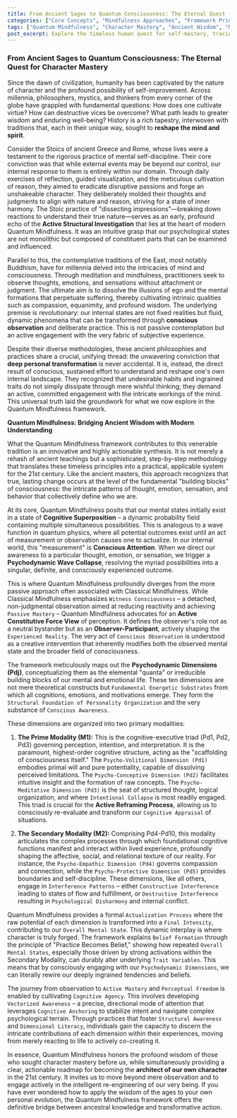 ```yaml
---
title: From Ancient Sages to Quantum Consciousness: The Eternal Quest for Character Mastery
categories: ["Core Concepts", "Mindfulness Approaches", "Framework Principles"]
tags: ["Quantum Mindfulness", "Character Mastery", "Ancient Wisdom", "Mindfulness", "Stoicism", "Buddhism", "Psychodynamic Dimensions", "Self-Transformation", "Active Mastery"]
post_excerpt: Explore the timeless human quest for self-mastery, tracing its roots from ancient Stoic and Buddhist philosophies to the innovative Quantum Mindfulness framework. This post reveals how Quantum Mindfulness bridges ancestral wisdom with modern psychological science, offering a practical roadmap for consciously shaping one's character.
---
```


### From Ancient Sages to Quantum Consciousness: The Eternal Quest for Character Mastery

Since the dawn of civilization, humanity has been captivated by the nature of character and the profound possibility of self-improvement. Across millennia, philosophers, mystics, and thinkers from every corner of the globe have grappled with fundamental questions: How does one cultivate virtue? How can destructive vices be overcome? What path leads to greater wisdom and enduring well-being? History is a rich tapestry, interwoven with traditions that, each in their unique way, sought to **reshape the mind and spirit**.

Consider the Stoics of ancient Greece and Rome, whose lives were a testament to the rigorous practice of mental self-discipline. Their core conviction was that while external events may be beyond our control, our internal response to them is entirely within our domain. Through daily exercises of reflection, guided visualization, and the meticulous cultivation of reason, they aimed to eradicate disruptive passions and forge an unshakeable character. They deliberately molded their thoughts and judgments to align with nature and reason, striving for a state of inner harmony. The Stoic practice of "dissecting impressions"—breaking down reactions to understand their true nature—serves as an early, profound echo of the **Active Structural Investigation** that lies at the heart of modern Quantum Mindfulness. It was an intuitive grasp that our psychological states are not monolithic but composed of constituent parts that can be examined and influenced.

Parallel to this, the contemplative traditions of the East, most notably Buddhism, have for millennia delved into the intricacies of mind and consciousness. Through meditation and mindfulness, practitioners seek to observe thoughts, emotions, and sensations without attachment or judgment. The ultimate aim is to dissolve the illusions of ego and the mental formations that perpetuate suffering, thereby cultivating intrinsic qualities such as compassion, equanimity, and profound wisdom. The underlying premise is revolutionary: our internal states are not fixed realities but fluid, dynamic phenomena that can be transformed through **conscious observation** and deliberate practice. This is not passive contemplation but an active engagement with the very fabric of subjective experience.

Despite their diverse methodologies, these ancient philosophies and practices share a crucial, unifying thread: the unwavering conviction that **deep personal transformation** is never accidental. It is, instead, the direct result of conscious, sustained effort to understand and reshape one's own internal landscape. They recognized that undesirable habits and ingrained traits do not simply dissipate through mere wishful thinking; they demand an active, committed engagement with the intricate workings of the mind. This universal truth laid the groundwork for what we now explore in the Quantum Mindfulness framework.

**Quantum Mindfulness: Bridging Ancient Wisdom with Modern Understanding**

What the Quantum Mindfulness framework contributes to this venerable tradition is an innovative and highly actionable synthesis. It is not merely a rehash of ancient teachings but a sophisticated, step-by-step methodology that translates these timeless principles into a practical, applicable system for the 21st century. Like the ancient masters, this approach recognizes that true, lasting change occurs at the level of the fundamental "building blocks" of consciousness: the intricate patterns of thought, emotion, sensation, and behavior that collectively define who we are.

At its core, Quantum Mindfulness posits that our mental states initially exist in a state of **Cognitive Superposition** – a dynamic probability field containing multiple simultaneous possibilities. This is analogous to a wave function in quantum physics, where all potential outcomes exist until an act of measurement or observation causes one to actualize. In our internal world, this "measurement" is **Conscious Attention**. When we direct our awareness to a particular thought, emotion, or sensation, we trigger a **Psychodynamic Wave Collapse**, resolving the myriad possibilities into a singular, definite, and consciously experienced outcome.

This is where Quantum Mindfulness profoundly diverges from the more passive approach often associated with Classical Mindfulness. While Classical Mindfulness emphasizes `Witness Consciousness` – a detached, non-judgmental observation aimed at reducing reactivity and achieving `Passive Mastery` – Quantum Mindfulness advocates for an **Active Constitutive Force View** of perception. It defines the observer's role not as a neutral bystander but as an **Observer-Participant**, actively shaping the `Experienced Reality`. The very act of `Conscious Observation` is understood as a creative intervention that inherently modifies both the observed mental state and the broader field of consciousness.

The framework meticulously maps out the **Psychodynamic Dimensions (Pdj)**, conceptualizing them as the elemental "quanta" or irreducible building blocks of our mental and emotional life. These ten dimensions are not mere theoretical constructs but `Fundamental Energetic Substrates` from which all cognitions, emotions, and motivations emerge. They form the `Structural Foundation of Personality Organization` and the very substance of `Conscious Awareness`.

These dimensions are organized into two primary modalities:
1.  **The Prime Modality (M1):** This is the cognitive-executive triad (Pd1, Pd2, Pd3) governing perception, intention, and interpretation. It is the paramount, highest-order cognitive structure, acting as the "scaffolding of consciousness itself." The `Psycho-Volitional Dimension (Pd1)` embodies primal will and pure potentiality, capable of dissolving perceived limitations. The `Psycho-Conceptive Dimension (Pd2)` facilitates intuitive insight and the formation of raw concepts. The `Psycho-Meditative Dimension (Pd3)` is the seat of structured thought, logical organization, and where `Intentional Collapse` is most readily engaged. This triad is crucial for the **Active Reframing Process**, allowing us to consciously re-evaluate and transform our `Cognitive Appraisal` of situations.

2.  **The Secondary Modality (M2):** Comprising Pd4-Pd10, this modality articulates the complex processes through which foundational cognitive functions manifest and interact within lived experience, profoundly shaping the affective, social, and relational texture of our reality. For instance, the `Psycho-Empathic Dimension (Pd4)` governs compassion and connection, while the `Psycho-Protective Dimension (Pd5)` provides boundaries and self-discipline. These dimensions, like all others, engage in `Interference Patterns` – either `Constructive Interference` leading to states of flow and fulfillment, or `Destructive Interference` resulting in `Psychological Disharmony` and internal conflict.

Quantum Mindfulness provides a formal `Actualization Process` where the raw potential of each dimension is transformed into a `Final Intensity`, contributing to our `Overall Mental State`. This dynamic interplay is where character is truly forged. The framework explains `Belief Formation` through the principle of "Practice Becomes Belief," showing how repeated `Overall Mental States`, especially those driven by strong activations within the Secondary Modality, can durably alter underlying `Trait Variables`. This means that by consciously engaging with our `Psychodynamic Dimensions`, we can literally rewire our deeply ingrained tendencies and beliefs.

The journey from observation to `Active Mastery` and `Perceptual Freedom` is enabled by cultivating `Cognitive Agency`. This involves developing `Vectorized Awareness` – a precise, directional mode of attention that leverages `Cognitive Anchoring` to stabilize intent and navigate complex psychological terrain. Through practices that foster `Structural Awareness` and `Dimensional Literacy`, individuals gain the capacity to discern the intricate contributions of each dimension within their experiences, moving from merely reacting to life to actively co-creating it.

In essence, Quantum Mindfulness honors the profound wisdom of those who sought character mastery before us, while simultaneously providing a clear, actionable roadmap for becoming the **architect of our own character** in the 21st century. It invites us to move beyond mere observation and to engage actively in the intelligent re-engineering of our very being. If you have ever wondered how to apply the wisdom of the ages to your own personal evolution, the Quantum Mindfulness framework offers the definitive bridge between ancestral knowledge and transformative action.
